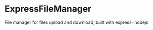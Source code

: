 ExpressFileManager
==================

File manager for files upload and download, built with express+nodejs
